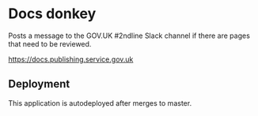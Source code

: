# Docs donkey

Posts a message to the GOV.UK #2ndline Slack channel if there are pages
that need to be reviewed.

<https://docs.publishing.service.gov.uk>

## Deployment

This application is autodeployed after merges to master.
